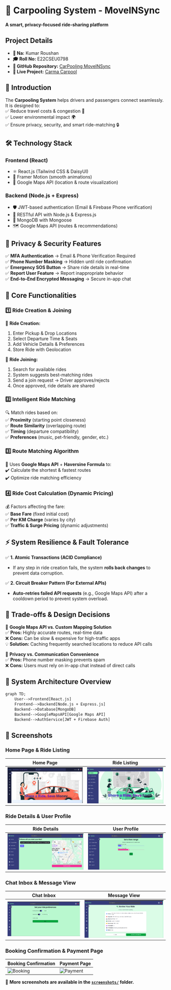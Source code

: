 # 🚗 Carpooling System - MoveINSync

**A smart, privacy-focused ride-sharing platform**

## Project Details

- **👤 Na:** Kumar Roushan
- **🎓 Roll No:** E22CSEU0798
- **🔗 GitHub Repository:** [CarPooling MoveINSync](https://github.com/KumarRoushan9234/car_polling_MoveINSync)
- **🚀 Live Project:** [Carma Carpool](https://carma-carpool.vercel.app/)

## 📝 Introduction

The **Carpooling System** helps drivers and passengers connect seamlessly. It is designed to:  
✅ Reduce travel costs & congestion 🚦  
✅ Lower environmental impact 🌍  
✅ Ensure privacy, security, and smart ride-matching 🔒

## 🛠 Technology Stack

### Frontend (React)

- ⚛️ React.js (Tailwind CSS & DaisyUI)
- 🎨 Framer Motion (smooth animations)
- 📍 Google Maps API (location & route visualization)

### Backend (Node.js + Express)

- 🛡 JWT-based authentication (Email & Firebase Phone verification)
- 🔄 RESTful API with Node.js & Express.js
- 💾 MongoDB with Mongoose
- 🗺 Google Maps API (routes & recommendations)

## 🔐 Privacy & Security Features

✅ **MFA Authentication** → Email & Phone Verification Required  
✅ **Phone Number Masking** → Hidden until ride confirmation  
✅ **Emergency SOS Button** → Share ride details in real-time  
✅ **Report User Feature** → Report inappropriate behavior  
✅ **End-to-End Encrypted Messaging** → Secure in-app chat

## 📌 Core Functionalities

### 1️⃣ Ride Creation & Joining

🔹 **Ride Creation:**

1. Enter Pickup & Drop Locations
2. Select Departure Time & Seats
3. Add Vehicle Details & Preferences
4. Store Ride with Geolocation

🔹 **Ride Joining:**

1. Search for available rides
2. System suggests best-matching rides
3. Send a join request → Driver approves/rejects
4. Once approved, ride details are shared

### 2️⃣ Intelligent Ride Matching

🔍 Match rides based on:  
✅ **Proximity** (starting point closeness)  
✅ **Route Similarity** (overlapping route)  
✅ **Timing** (departure compatibility)  
✅ **Preferences** (music, pet-friendly, gender, etc.)

### 3️⃣ Route Matching Algorithm

🚀 Uses **Google Maps API** + **Haversine Formula** to:  
✔️ Calculate the shortest & fastest routes  
✔️ Optimize ride matching efficiency

### 4️⃣ Ride Cost Calculation (Dynamic Pricing)

💰 Factors affecting the fare:  
✅ **Base Fare** (fixed initial cost)  
✅ **Per KM Charge** (varies by city)  
✅ **Traffic & Surge Pricing** (dynamic adjustments)

## ⚡ System Resilience & Fault Tolerance

✅ **1. Atomic Transactions (ACID Compliance)**

- If any step in ride creation fails, the system **rolls back changes** to prevent data corruption.

✅ **2. Circuit Breaker Pattern (For External APIs)**

- **Auto-retries failed API requests** (e.g., Google Maps API) after a cooldown period to prevent system overload.

## 📌 Trade-offs & Design Decisions

🔹 **Google Maps API vs. Custom Mapping Solution**  
✅ **Pros:** Highly accurate routes, real-time data  
❌ **Cons:** Can be slow & expensive for high-traffic apps  
💡 **Solution:** Caching frequently searched locations to reduce API calls

🔹 **Privacy vs. Communication Convenience**  
✅ **Pros:** Phone number masking prevents spam  
❌ **Cons:** Users must rely on in-app chat instead of direct calls

## 📐 System Architecture Overview

```mermaid
graph TD;
    User-->Frontend[React.js]
    Frontend-->Backend[Node.js + Express.js]
    Backend-->Database[MongoDB]
    Backend-->GoogleMapsAPI[Google Maps API]
    Backend-->AuthService[JWT + Firebase Auth]

```

## 📸 Screenshots

### Home Page & Ride Listing

| Home Page                                                 | Ride Listing                                                      |
| --------------------------------------------------------- | ----------------------------------------------------------------- |
| ![Home](screenshots/Screenshot%202025-03-23%20081148.png) | ![Ride Listing](screenshots/Screenshot%202025-03-23%20145338.png) |

### Ride Details & User Profile

| Ride Details                                                      | User Profile                                                      |
| ----------------------------------------------------------------- | ----------------------------------------------------------------- |
| ![Ride Details](screenshots/Screenshot%202025-03-23%20145357.png) | ![User Profile](screenshots/Screenshot%202025-03-23%20145425.png) |

### Chat Inbox & Message View

| Chat Inbox                                                      | Message View                                                      |
| --------------------------------------------------------------- | ----------------------------------------------------------------- |
| ![Chat Inbox](screenshots/Screenshot%202025-03-23%20145437.png) | ![Message View](screenshots/Screenshot%202025-03-23%20145452.png) |

### Booking Confirmation & Payment Page

| Booking Confirmation                                         | Payment Page                                                 |
| ------------------------------------------------------------ | ------------------------------------------------------------ |
| ![Booking](screenshots/Screenshot%202025-03-23%20145504.png) | ![Payment](screenshots/Screenshot%202025-03-23%20145522.png) |

📌 **More screenshots are available in the [`screenshots/`](screenshots/) folder.**
